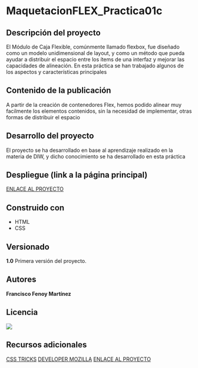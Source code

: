 # MaquetacionFLEX_Practica01c
## Descripción del proyecto

El Módulo de Caja Flexible, comúnmente llamado flexbox, fue diseñado como un modelo unidimensional de layout, y como un método que pueda ayudar a distribuir el espacio entre los ítems de una interfaz y mejorar las capacidades de alineación. En esta práctica se han trabajado algunos de los aspectos y características principales

## Contenido de la publicación
A partir de la creación de contenedores Flex, hemos podido alinear muy facilmente los elementos contenidos, sin la necesidad de implementar, otras formas de distribuir el espacio

## Desarrollo del proyecto
El proyecto se ha desarrollado en base al aprendizaje realizado en la materia de DIW, y dicho conocimiento se ha desarrollado en esta práctica
## Despliegue (link a la página principal)

[ENLACE AL PROYECTO](https://github.com/PACOTE91/MaquetacionFLEX_Practica01c)

## Construido con

 - HTML 
 - CSS 

## Versionado

**1.0**
Primera versión del proyecto.



## Autores
**Francisco Fenoy Martínez**
## Licencia
![](https://licensebuttons.net/l/by-nc-sa/4.0/88x31.png)
## Recursos adicionales

[CSS TRICKS](https://css-tricks.com/snippets/css/a-guide-to-flexbox/)
[DEVELOPER MOZILLA](https://developer.mozilla.org/es/docs/Web/CSS/CSS_Flexible_Box_Layout/Basic_Concepts_of_Flexbox)
[ENLACE AL PROYECTO](https://github.com/PACOTE91/MaquetacionFLEX_Practica01c)

